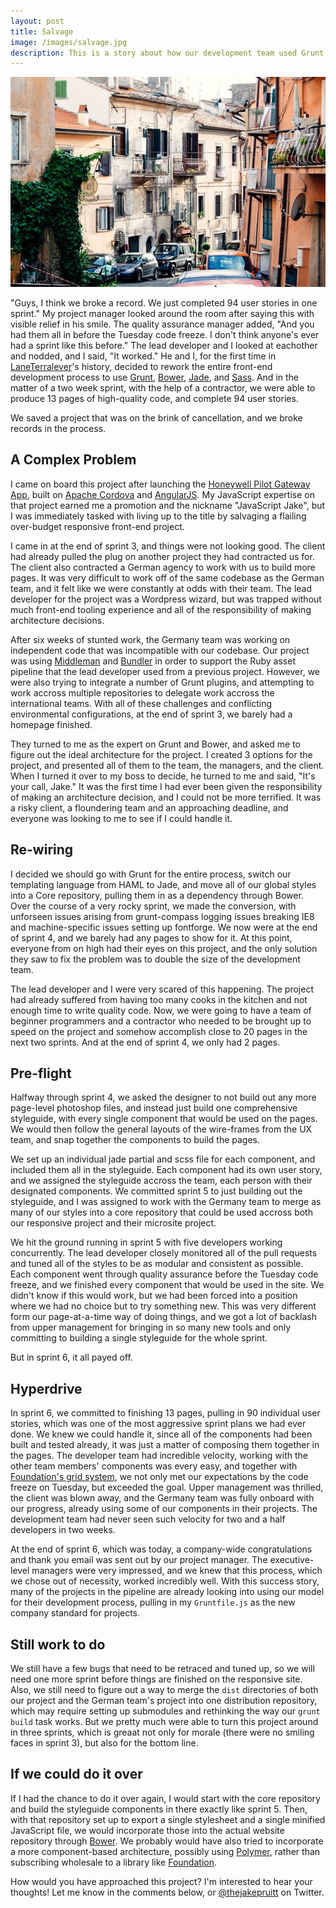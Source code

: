 ```yaml
---
layout: post
title: Salvage
image: /images/salvage.jpg
description: This is a story about how our development team used Grunt, Bower and Jade to turn a disaster project into a record-breaking success.
---
```


![Salvage - JavaScript Jake](/images/salvage.jpg)

"Guys, I think we broke a record. We just completed 94 user stories in one sprint." My project manager looked around the room after saying this with visible relief in his smile. The quality assurance manager added, "And you had them all in before the Tuesday code freeze. I don't think anyone's ever had a sprint like this before." The lead developer and I looked at eachother and nodded, and I said, "It worked." He and I, for the first time in [LaneTerralever](http://www.laneterralever.com/)'s history, decided to rework the entire front-end development process to use [Grunt](http://gruntjs.com/), [Bower](http://bower.io/), [Jade](http://jade-lang.com/), and [Sass](http://sass-lang.com/). And in the matter of a two week sprint, with the help of a contractor, we were able to produce 13 pages of high-quality code, and complete 94 user stories.

We saved a project that was on the brink of cancellation, and we broke records in the process.

## A Complex Problem

I came on board this project after launching the [Honeywell Pilot Gateway App](https://itunes.apple.com/us/app/honeywell-pilot-gateway/id922312414?mt=8), built on [Apache Cordova](http://cordova.apache.org/) and [AngularJS](https://angularjs.org/). My JavaScript expertise on that project earned me a promotion and the nickname "JavaScript Jake", but I was immediately tasked with living up to the title by salvaging a flailing over-budget responsive front-end project. 

I came in at the end of sprint 3, and things were not looking good. The client had already pulled the plug on another project they had contracted us for. The client also contracted a German agency to work with us to build more pages. It was very difficult to work off of the same codebase as the German team, and it felt like we were constantly at odds with their team. The lead developer for the project was a Wordpress wizard, but was trapped without much front-end tooling experience and all of the responsibility of making architecture decisions.

After six weeks of stunted work, the Germany team was working on independent code that was incompatible with our codebase. Our project was using [Middleman](http://middlemanapp.com/) and [Bundler](http://bundler.io/) in order to support the Ruby asset pipeline that the lead developer used from a previous project. However, we were also trying to integrate a number of Grunt plugins, and attempting to work accross multiple repositories to delegate work accross the international teams. With all of these challenges and conflicting environmental configurations, at the end of sprint 3, we barely had a homepage finished.

They turned to me as the expert on Grunt and Bower, and asked me to figure out the ideal architecture for the project. I created 3 options for the project, and presented all of them to the team, the managers, and the client. When I turned it over to my boss to decide, he turned to me and said, "It's your call, Jake." It was the first time I had ever been given the responsibility of making an architecture decision, and I could not be more terrified. It was a risky client, a floundering team and an approaching deadline, and everyone was looking to me to see if I could handle it.

## Re-wiring

I decided we should go with Grunt for the entire process, switch our templating language from HAML to Jade, and move all of our global styles into a Core repository, pulling them in as a dependency through Bower. Over the course of a very rocky sprint, we made the conversion, with unforseen issues arising from grunt-compass logging issues breaking IE8 and machine-specific issues setting up fontforge. We now were at the end of sprint 4, and we barely had any pages to show for it. At this point, everyone from on high had their eyes on this project, and the only solution they saw to fix the problem was to double the size of the development team.

The lead developer and I were very scared of this happening. The project had already suffered from having too many cooks in the kitchen and not enough time to write quality code. Now, we were going to have a team of beginner programmers and a contractor who needed to be brought up to speed on the project and somehow accomplish close to 20 pages in the next two sprints. And at the end of sprint 4, we only had 2 pages.

## Pre-flight

Halfway through sprint 4, we asked the designer to not build out any more page-level photoshop files, and instead just build one comprehensive styleguide, with every single component that would be used on the pages. We would then follow the general layouts of the wire-frames from the UX team, and snap together the components to build the pages.

We set up an individual jade partial and scss file for each component, and included them all in the styleguide. Each component had its own user story, and we assigned the styleguide accross the team, each person with their designated components. We committed sprint 5 to just building out the styleguide, and I was assigned to work with the Germany team to merge as many of our styles into a core repository that could be used accross both our responsive project and their microsite project.

We hit the ground running in sprint 5 with five developers working concurrently. The lead developer closely monitored all of the pull requests and tuned all of the styles to be as modular and consistent as possible. Each component went through quality assurance before the Tuesday code freeze, and we finished every component that would be used in the site. We didn't know if this would work, but we had been forced into a position where we had no choice but to try something new. This was very different form our page-at-a-time way of doing things, and we got a lot of backlash from upper management for bringing in so many new tools and only committing to building a single styleguide for the whole sprint.

But in sprint 6, it all payed off.

## Hyperdrive

In sprint 6, we committed to finishing 13 pages, pulling in 90 individual user stories, which was one of the most aggressive sprint plans we had ever done. We knew we could handle it, since all of the components had been built and tested already, it was just a matter of composing them together in the pages. The developer team had incredible velocity, working with the other team members' components was every easy, and together with [Foundation's grid system](http://foundation.zurb.com/grid.html), we not only met our expectations by the code freeze on Tuesday, but exceeded the goal. Upper management was thrilled, the client was blown away, and the Germany team was fully onboard with our progress, already using some of our components in their projects. The development team had never seen such velocity for two and a half developers in two weeks.

At the end of sprint 6, which was today, a company-wide congratulations and thank you email was sent out by our project manager. The executive-level managers were very impressed, and we knew that this process, which we chose out of necessity, worked incredibly well. With this success story, many of the projects in the pipeline are already looking into using our model for their development process, pulling in my `Gruntfile.js` as the new company standard for projects.

## Still work to do

We still have a few bugs that need to be retraced and tuned up, so we will need one more sprint before things are finished on the responsive site. Also, we still need to figure out a way to merge the `dist` directories of both our project and the German team's project into one distribution repository, which may require setting up submodules and rethinking the way our `grunt build` task works. But we pretty much were able to turn this project around in three sprints, which is greaat not only for morale (there were no smiling faces in sprint 3), but also for the bottom line.

## If we could do it over

If I had the chance to do it over again, I would start with the core repository and build the styleguide components in there exactly like sprint 5. Then, with that repository set up to export a single stylesheet and a single minified JavaScript file, we would incorporate those into the actual website repository through [Bower](http://bower.io/). We probably would have also tried to incorporate a more component-based architecture, possibly using [Polymer](https://www.polymer-project.org/), rather than subscribing wholesale to a library like [Foundation](http://foundation.zurb.com/).

How would you have approached this project? I'm interested to hear your thoughts! Let me know in the comments below, or [@thejakepruitt](https://twitter.com/thejakepruitt) on Twitter.
